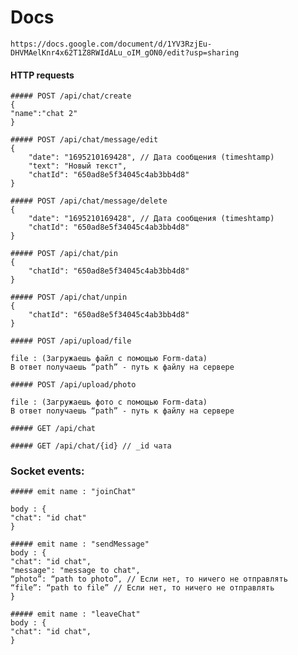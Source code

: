 # Docs
```https://docs.google.com/document/d/1YV3RzjEu-DHVMAelKnr4x62T1Z8RWIdALu_oIM_gON0/edit?usp=sharing```




#### HTTP requests




```
##### POST /api/chat/create
{
"name":"chat 2"
}
```


```
##### POST /api/chat/message/edit
{
	"date": "1695210169428", // Дата сообщения (timeshtamp)
	"text": "Новый текст",
	"chatId": "650ad8e5f34045c4ab3bb4d8"
}
```


```
##### POST /api/chat/message/delete
{
	"date": "1695210169428", // Дата сообщения (timeshtamp)
	"chatId": "650ad8e5f34045c4ab3bb4d8"
}
```

```
##### POST /api/chat/pin
{
	"chatId": "650ad8e5f34045c4ab3bb4d8"
}
```

```
##### POST /api/chat/unpin
{
	"chatId": "650ad8e5f34045c4ab3bb4d8"
}
```


```
##### POST /api/upload/file

file : (Загружаешь файл с помощью Form-data)
В ответ получаешь “path” - путь к файлу на сервере
```


```
##### POST /api/upload/photo

file : (Загружаешь фото с помощью Form-data)
В ответ получаешь “path” - путь к файлу на сервере
```


```
##### GET /api/chat
```

```
##### GET /api/chat/{id} // _id чата
```






### Socket events:



```
##### emit name : "joinChat"

body : {
"chat": "id chat"
}
```


```
##### emit name : "sendMessage"
body : {
"chat": "id chat",
"message": "message to chat",
“photo”: “path to photo”, // Если нет, то ничего не отправлять
“file”: “path to file” // Если нет, то ничего не отправлять
}
```

```
##### emit name : "leaveChat"
body : {
"chat": "id chat",
}
```




